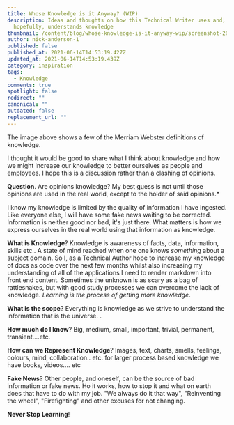 ```yaml
---
title: Whose Knowledge is it Anyway? (WIP)
description: Ideas and thoughts on how this Technical Writer uses and,
  hopefully, understands knowledge
thumbnail: /content/blog/whose-knowledge-is-it-anyway-wip/screenshot-2021-06-14-at-15.30.20.png
author: nick-anderson-1
published: false
published_at: 2021-06-14T14:53:19.427Z
updated_at: 2021-06-14T14:53:19.439Z
category: inspiration
tags:
  - Knowledge
comments: true
spotlight: false
redirect: ""
canonical: ""
outdated: false
replacement_url: ""
---
```

The image above shows a few of the Merriam Webster definitions of knowledge. 

I thought it would be good to share what I think about knowledge and how we might increase our knowledge to better ourselves as people and employees. I hope this is a discussion rather than a clashing of opinions.

**Question**. Are opinions knowledge? My best guess is not until those opinions are used in the real world, except to the holder of said opinions.*

I know my knowledge is limited by the quality of information I have ingested. Like everyone else, I will have some fake news waiting to be corrected. Information is neither good nor bad, it's just there. What matters is how we express ourselves in the real world using that information as knowledge. 

**What is Knowledge**? Knowledge is awareness of facts, data, information, skills etc.. A state of mind reached when one one knows *something* about a subject domain. So I, as a Technical Author hope to increase my knowledge of docs as code over the next few months whilst also increasing my understanding of all of the applications I need to render markdown into front end content. Sometimes the unknown is as scary as a bag of rattlesnakes, but with good study processes we can overcome the lack of knowledge. *Learning is the process of getting more knowledge*.

**What is the scope**? Everything is knowledge as we strive to understand the information that is the universe. .

**How much do I know**? Big, medium, small, important, trivial, permanent, transient....etc.

**How can we Represent Knowledge**? Images, text, charts, smells, feelings, colours, mind, collaboration.. etc. for larger process based knowledge we have books, videos.... etc

**Fake News**? Other people, and oneself, can be the source of bad information or fake news. Ho it works, how to stop it and what on earth does that have to do with my job. "We always do it that way", "Reinventing the wheel", "Firefighting" and other excuses for not changing.

**Never Stop Learning**!